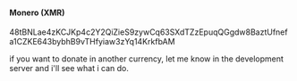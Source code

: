 #### Monero (XMR)
48tBNLae4zKCJKp4c2Y2QiZieS9zywCq63SXdTZzEpuqQGgdw8BaztUfnefa1CZKE643bybhB9vTHfyiaw3zYq14KrkfbAM


if you want to donate in another currency, let me know in the development server and i'll see what i can do.

